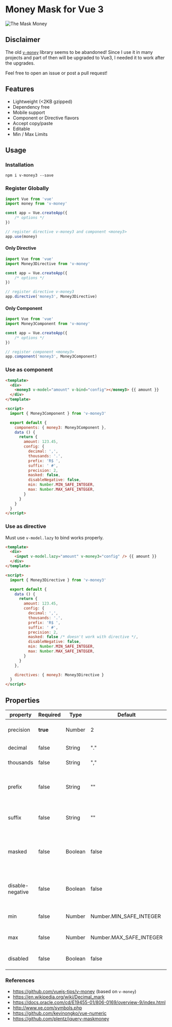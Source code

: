 # Money Mask for Vue 3

![The Mask Money](https://cdn-images-1.medium.com/max/600/1*Rpc289FpghuHrnzyVpOUig.gif)

## Disclaimer

The old [`v-money`](https://github.com/vuejs-tips/v-money) library seems to be abandoned! Since I use it in many projects and part of then will be upgraded to Vue3, I needed it to work after the upgrades.

Feel free to open an issue or post a pull request!

## Features

- Lightweight (<2KB gzipped)
- Dependency free
- Mobile support
- Component or Directive flavors
- Accept copy/paste
- Editable
- Min / Max Limits

## Usage

### Installation

```
npm i v-money3 --save
```


### Register Globally

```js
import Vue from 'vue'
import money from 'v-money'

const app = Vue.createApp({
    /* options */
})

// register directive v-money3 and component <money3>
app.use(money)
```

#### Only Directive

```js
import Vue from 'vue'
import Money3Directive from 'v-money'

const app = Vue.createApp({
    /* options */
})

// register directive v-money3
app.directive('money3', Money3Directive)
```

#### Only Component

```js
import Vue from 'vue'
import Money3Component from 'v-money'

const app = Vue.createApp({
    /* options */
})

// register component <money3>
app.component('money3', Money3Component)
```

### Use as component

```html
<template>
  <div>
    <money3 v-model="amount" v-bind="config"></money3> {{ amount }}
  </div>
</template>

<script>
  import { Money3Component } from 'v-money3'

  export default {
    components: { money3: Money3Component },
    data () {
      return {
        amount: 123.45,
        config: {
          decimal: ',',
          thousands: '.',
          prefix: 'R$ ',
          suffix: ' #',
          precision: 2,
          masked: false,
          disableNegative: false,
          min: Number.MIN_SAFE_INTEGER,
          max: Number.MAX_SAFE_INTEGER,
        }
      }
    }
  }
</script>
```

### Use as directive
Must use `v-model.lazy` to bind works properly.
```html
<template>
  <div>
    <input v-model.lazy="amount" v-money3="config" /> {{ amount }}
  </div>
</template>

<script>
  import { Money3Directive } from 'v-money3'

  export default {
    data () {
      return {
        amount: 123.45,
        config: {
          decimal: ',',
          thousands: '.',
          prefix: 'R$ ',
          suffix: ' #',
          precision: 2,
          masked: false /* doesn't work with directive */,
          disableNegative: false,
          min: Number.MIN_SAFE_INTEGER,
          max: Number.MAX_SAFE_INTEGER,
        }
      }
    },

    directives: { money3: Money3Directive }
  }
</script>
```

## Properties

| property  | Required | Type    | Default | Description                                             |
|-----------|----------|---------|---------|---------------------------------------------------------|
| precision | **true** | Number  | 2       | How many decimal places                                 |
| decimal   | false    | String  | "."     | Decimal separator                                       |
| thousands | false    | String  | ","     | Thousands separator                                     |
| prefix    | false    | String  | ""      | Currency symbol followed by a Space, like "R$ "         |
| suffix    | false    | String  | ""      | Percentage for example: " %"                            |
| masked    | false    | Boolean | false   | If the component output should include the mask or not  |
| disable-negative | false | Boolean | false | Component does not allow negative values              |
| min       | false    | Number  | Number.MIN_SAFE_INTEGER | The min value allowed                   |
| max       | false    | Number  | Number.MAX_SAFE_INTEGER | The max value allowed                   |
| disabled  | false    | Boolean | false   | Disable the inner input tag                             |

### References

- https://github.com/vuejs-tips/v-money (based on `v-money`)
- https://en.wikipedia.org/wiki/Decimal_mark
- https://docs.oracle.com/cd/E19455-01/806-0169/overview-9/index.html
- http://www.xe.com/symbols.php
- https://github.com/kevinongko/vue-numeric
- https://github.com/plentz/jquery-maskmoney
